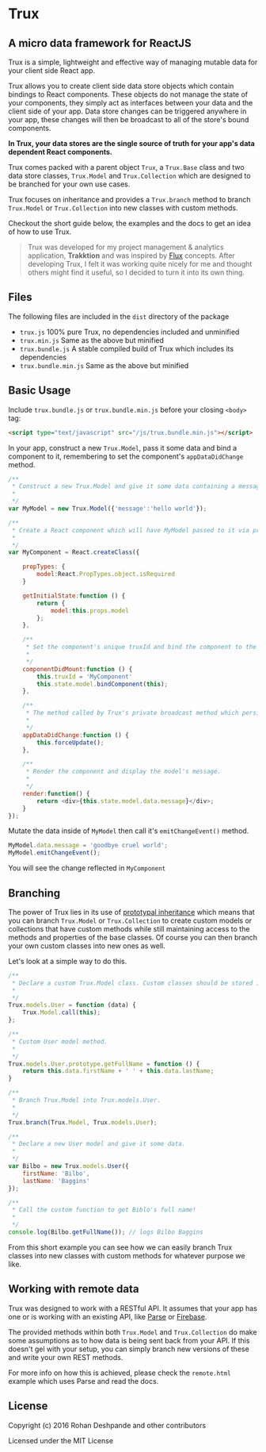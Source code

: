 # Trux
## A micro data framework for ReactJS

Trux is a simple, lightweight and effective way of managing mutable data for your client side React app.

Trux allows you to create client side data store objects which contain bindings to React components. These objects do not manage the state of your components, they simply act as interfaces between your data and the client side of your app. Data store changes can be triggered anywhere in your app, these changes will then be broadcast to all of the store's bound components.

**In Trux, your data stores are the single source of truth for your app's data dependent React components.**

Trux comes packed with a parent object `Trux`, a `Trux.Base` class and two data store classes, `Trux.Model` and `Trux.Collection` which are designed to be branched for your own use cases.

Trux focuses on inheritance and provides a `Trux.branch` method to branch `Trux.Model` or `Trux.Collection` into new classes with custom methods.

Checkout the short guide below, the examples and the docs to get an idea of how to use Trux.

> Trux was developed for my project management & analytics application, **Trakktion** and was inspired by [Flux](https://facebook.github.io/flux/) concepts. After developing Trux, I felt it was working quite nicely for me and thought others might find it useful, so I decided to turn it into its own thing.

## Files
The following files are included in the `dist` directory of the package

* `trux.js` 100% pure Trux, no dependencies included and unminified
* `trux.min.js` Same as the above but minified
* `trux.bundle.js` A stable compiled build of Trux which includes its dependencies
* `trux.bundle.min.js` Same as the above but minified

## Basic Usage

Include `trux.bundle.js` or `trux.bundle.min.js` before your closing `<body>` tag:

```html
<script type="text/javascript" src="/js/trux.bundle.min.js"></script>
```

In your app, construct a new `Trux.Model`, pass it some data and bind a component to it, remembering to set the component's `appDataDidChange` method.

```javascript
/**
 * Construct a new Trux.Model and give it some data containing a message property.
 *
 */
var MyModel = new Trux.Model({'message':'hello world'});

/**
 * Create a React component which will have MyModel passed to it via props.
 *
 */
var MyComponent = React.createClass({

	propTypes: {
		model:React.PropTypes.object.isRequired
	}

    getInitialState:function () {
        return {
            model:this.props.model
        };
    },

    /**
     * Set the component's unique truxId and bind the component to the model.
     *
     */
    componentDidMount:function () {
        this.truxId = 'MyComponent'
        this.state.model.bindComponent(this);
    },

    /**
     * The method called by Trux's private broadcast method which persists changes in data across bound components.
     *
     */
    appDataDidChange:function () {
        this.forceUpdate();
    },

    /**
     * Render the component and display the model's message.
     *
     */
    render:function() {
        return <div>{this.state.model.data.message}</div>;
    }
});
```

Mutate the data inside of `MyModel` then call it's `emitChangeEvent()` method.

```javascript
MyModel.data.message = 'goodbye cruel world';
MyModel.emitChangeEvent();
```

You will see the change reflected in `MyComponent`


## Branching

The power of Trux lies in its use of [prototypal inheritance](https://developer.mozilla.org/en-US/docs/Web/JavaScript/Introduction_to_Object-Oriented_JavaScript) which means that you can branch `Trux.Model` or `Trux.Collection` to create custom models or collections that have custom methods while still maintaining access to the methods and properties of the base classes. Of course you can then branch your own custom classes into new ones as well.

Let's look at a simple way to do this.

```javascript
/**
 * Declare a custom Trux.Model class. Custom classes should be stored inside the Trux.models or Trux.collections objects for easy reference.
 *
 */
Trux.models.User = function (data) {
	Trux.Model.call(this);
};

/**
 * Custom User model method.
 *
 */
Trux.models.User.prototype.getFullName = function () {
	return this.data.firstName + ' ' + this.data.lastName;
}

/**
 * Branch Trux.Model into Trux.models.User.
 *
 */
Trux.branch(Trux.Model, Trux.models.User);

/**
 * Declare a new User model and give it some data.
 *
 */
var Bilbo = new Trux.models.User({
	firstName: 'Bilbo',
	lastName: 'Baggins'
});

/**
 * Call the custom function to get Biblo's full name!
 *
 */
console.log(Bilbo.getFullName()); // logs Bilbo Baggins
```

From this short example you can see how we can easily branch Trux classes into new classes with custom methods for whatever purpose we like.


## Working with remote data

Trux was designed to work with a RESTful API. It assumes that your app has one or is working with an existing API, like [Parse](https://parse.com) or [Firebase](https://firebase.com).

The provided methods within both `Trux.Model` and `Trux.Collection` do make some assumptions as to how data is being sent back from your API. If this doesn't gel with your setup, you can simply branch new versions of these and write your own REST methods.

For more info on how this is achieved, please check the `remote.html` example which uses Parse and read the docs.

## License

Copyright (c) 2016 Rohan Deshpande and other contributors

Licensed under the MIT License
